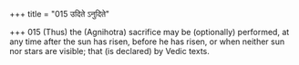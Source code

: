 +++
title = "015 उदिते ऽनुदिते"

+++
015	(Thus) the (Agnihotra) sacrifice may be (optionally) performed, at any time after the sun has risen, before he has risen, or when neither sun nor stars are visible; that (is declared) by Vedic texts.